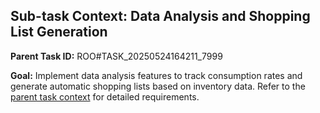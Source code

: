 ## Sub-task Context: Data Analysis and Shopping List Generation

**Parent Task ID:** ROO#TASK_20250524164211_7999

**Goal:** Implement data analysis features to track consumption rates and generate automatic shopping lists based on inventory data. Refer to the [parent task context](.rooroo/tasks/ROO#TASK_20250524164211_7999/context.md) for detailed requirements.
